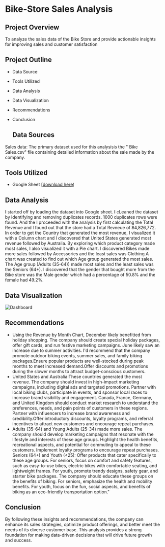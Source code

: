 # Bike-Store Sales Analysis
## Project Overview
To analyze the sales data of the Bike Store and provide actionable insights for improving sales and customer satisfaction
## Project Outline
- Data Source
- Tools Utilized
- Data Analysis
- Data Visualization
- Recommendations
- Conclusion

  ## Data Sources
 Sales data: The primary dataset used for this analysisis the " Bike Sales.csv" file containing detailed information about the sale made by the company.

  ## Tools Utilized
  - Google Sheet  [[download here](https://docs.google.com/spreadsheets/d/1Gxi9h1LIbEG0JLmAZWIkO0hbcnkV8D7SPyBR98yyeY0/edit?gid=1927331285#gid=1927331285))
  ## Data Analysis
  I started off by loading the dataset into Google sheet. I cLeaned the dataset by identifying and removing duplicates records. 1000 duplicates rows were found. And the I proceeded with the analysis by first calculating the Total Revenue and I found out that the store had a Total Revneue of 84,826,772. In order to get the Country that generated the most revenue, I visualized it with a Column chart and I discovered that United States generated most revenue followed by Australia. By exploring which product category made most sales, I also visualized it with a Pie chart. I discovered Bikes made more sales followed by Accessories and the least sales was Clothing.A chart was created to find out which Age group generated the most sales. The Age group (Adults (35-64)) made most sales and the least sales was the Seniors (64+). I discovered that the gender that bought more from the Bike store was the Male gender which had a percentage of 50.8% and the female had 49.2%.

## Data Visualization
![Dashboard](https://github.com/maryemuze/Bike-Store-/assets/169688768/4d5e3177-92a7-4033-a086-953181b26534)
## Recommendations
- Using the Revenue by Month Chart, December likely benefitted from holiday shopping. The company should create special holiday packages, offer gift cards, and run festive marketing campaigns.
June likely saw an increase due to summer activities. I'd recommend that the company promote outdoor biking events, summer sales, and family biking packages.Ensure popular products are well-stocked during peak months to meet increased demand.Offer discounts and promotions during the slower months to attract budget-conscious customers.
- United States and Australia:These countries generated the most revenue. The company should invest in high-impact marketing campaigns, including digital ads and targeted promotions.
Partner with local biking clubs, participate in events, and sponsor local races to increase brand visibility and engagement. Canada, France, Germany, and United Kingdom should conduct market research to understand the preferences, needs, and pain points of customers in these regions. Partner with influencers to increase brand awareness and credibility.Offer introductory discounts, loyalty programs, and referral incentives to attract new customers and encourage repeat purchases.
- Adults (35-64) and Young Adults (25-34) made more sales. The company should develop marketing campaigns that resonate with the lifestyle and interests of these age groups. Highlight the health benefits, recreational aspects, and potential for commuting to appeal to these customers. Implement loyalty programs to encourage repeat purchases. 
 Seniors (64+) and Youth (<25): Offer products that cater specifically to these age groups. For seniors, focus on comfort and safety features, such as easy-to-use bikes, electric bikes with comfortable seating, and lightweight frames. For youth, promote trendy designs, safety gear, and starter bike packages. The company should educate these groups on the benefits of biking. For seniors, emphasize the health and mobility benefits. For youth, focus on the fun, social aspects, and benefits of biking as an eco-friendly transportation option."

## Conclusion
By following these insights and recommendations, the company can enhance its sales strategies, optimize product offerings, and better meet the needs of its diverse customer base. This analysis provides a strong foundation for making data-driven decisions that will drive future growth and success.
